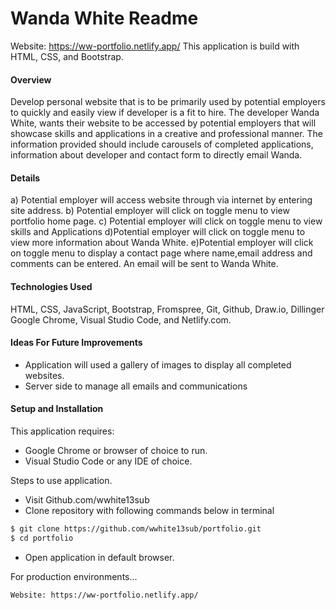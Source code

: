 # Wanda White Readme
Website: https://ww-portfolio.netlify.app/
This application is build with HTML, CSS, and Bootstrap.
#### Overview
Develop personal website that is to be primarily used by potential employers to quickly and easily view if developer is a fit to hire. The developer Wanda White, wants their website to be accessed by potential employers that will showcase skills and applications in a creative and professional manner. The information provided should include carousels of completed applications, information about developer and contact form to directly email Wanda. 
#### Details
a) Potential employer will access website through via internet by entering site address.
b) Potential employer will click on toggle menu to view portfolio home page.
c) Potential employer will click on toggle menu to view skills and Applications
d)Potential employer will click on toggle menu to view more information about Wanda White.
e)Potential employer will click on toggle menu to display a contact page where name,email address and comments can be entered. An email will be sent to Wanda White. 
#### Technologies Used
HTML, CSS, JavaScript, Bootstrap, Fromspree, Git, Github, Draw.io, Dillinger Google Chrome, Visual Studio Code, and Netlify.com.
#### Ideas For Future Improvements
* Application will used a gallery of images to display all completed websites.
* Server side to manage all emails and communications

#### Setup and Installation

This application requires:
- Google Chrome or browser of choice to run.
- Visual Studio Code or any IDE of choice.

Steps to use application.
- Visit Github.com/wwhite13sub
- Clone repository with following commands below in terminal 
```sh
$ git clone https://github.com/wwhite13sub/portfolio.git
$ cd portfolio
```
- Open application in default browser.

For production environments...

```sh
Website: https://ww-portfolio.netlify.app/
```